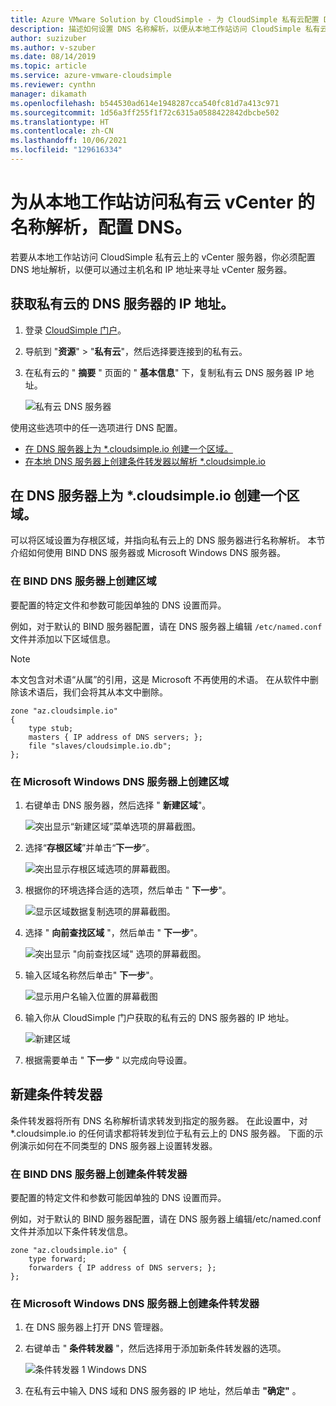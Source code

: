 ```yaml
---
title: Azure VMware Solution by CloudSimple - 为 CloudSimple 私有云配置 DNS。
description: 描述如何设置 DNS 名称解析，以便从本地工作站访问 CloudSimple 私有云上的 vCenter 服务器。
author: suzizuber
ms.author: v-szuber
ms.date: 08/14/2019
ms.topic: article
ms.service: azure-vmware-cloudsimple
ms.reviewer: cynthn
manager: dikamath
ms.openlocfilehash: b544530ad614e1948287cca540fc81d7a413c971
ms.sourcegitcommit: 1d56a3ff255f1f72c6315a0588422842dbcbe502
ms.translationtype: HT
ms.contentlocale: zh-CN
ms.lasthandoff: 10/06/2021
ms.locfileid: "129616334"
---
```

# <a name="configure-dns-for-name-resolution-for-private-cloud-vcenter-access-from-on-premises-workstations"></a>为从本地工作站访问私有云 vCenter 的名称解析，配置 DNS。

若要从本地工作站访问 CloudSimple 私有云上的 vCenter 服务器，你必须配置 DNS 地址解析，以便可以通过主机名和 IP 地址来寻址 vCenter 服务器。

## <a name="obtain-the-ip-address-of-the-dns-server-for-your-private-cloud"></a>获取私有云的 DNS 服务器的 IP 地址。

1. 登录 [CloudSimple 门户](access-cloudsimple-portal.md)。

2. 导航到 "**资源**"  > "**私有云**"，然后选择要连接到的私有云。

3. 在私有云的 " **摘要** " 页面的 " **基本信息**" 下，复制私有云 DNS 服务器 IP 地址。

    ![私有云 DNS 服务器](media/private-cloud-dns-server.png)


使用这些选项中的任一选项进行 DNS 配置。

* [在 DNS 服务器上为 *.cloudsimple.io 创建一个区域。](#create-a-zone-on-a-microsoft-windows-dns-server)
* [在本地 DNS 服务器上创建条件转发器以解析 *.cloudsimple.io](#create-a-conditional-forwarder)

## <a name="create-a-zone-on-the-dns-server-for-cloudsimpleio"></a>在 DNS 服务器上为 *.cloudsimple.io 创建一个区域。

可以将区域设置为存根区域，并指向私有云上的 DNS 服务器进行名称解析。 本节介绍如何使用 BIND DNS 服务器或 Microsoft Windows DNS 服务器。

### <a name="create-a-zone-on-a-bind-dns-server"></a>在 BIND DNS 服务器上创建区域

要配置的特定文件和参数可能因单独的 DNS 设置而异。

例如，对于默认的 BIND 服务器配置，请在 DNS 服务器上编辑 `/etc/named.conf` 文件并添加以下区域信息。

> [!NOTE]
>本文包含对术语“从属”的引用，这是 Microsoft 不再使用的术语。 在从软件中删除该术语后，我们会将其从本文中删除。

```
zone "az.cloudsimple.io"
{
    type stub;
    masters { IP address of DNS servers; };
    file "slaves/cloudsimple.io.db";
};
```

### <a name="create-a-zone-on-a-microsoft-windows-dns-server"></a>在 Microsoft Windows DNS 服务器上创建区域

1. 右键单击 DNS 服务器，然后选择 " **新建区域**"。 
  
    ![突出显示“新建区域”菜单选项的屏幕截图。](media/DNS01.png)
2. 选择“**存根区域**”并单击“**下一步**”。

    ![突出显示存根区域选项的屏幕截图。](media/DNS02.png)
3. 根据你的环境选择合适的选项，然后单击 " **下一步**"。

    ![显示区域数据复制选项的屏幕截图。](media/DNS03.png)
4. 选择 " **向前查找区域** "，然后单击 " **下一步**"。

    ![突出显示 "向前查找区域" 选项的屏幕截图。](media/DNS01.png)
5. 输入区域名称然后单击" **下一步**"。

    ![显示用户名输入位置的屏幕截图](media/DNS05.png)
6. 输入你从 CloudSimple 门户获取的私有云的 DNS 服务器的 IP 地址。

    ![新建区域](media/DNS06.png)
7. 根据需要单击 " **下一步** " 以完成向导设置。

## <a name="create-a-conditional-forwarder"></a>新建条件转发器

条件转发器将所有 DNS 名称解析请求转发到指定的服务器。 在此设置中，对 *.cloudsimple.io 的任何请求都将转发到位于私有云上的 DNS 服务器。 下面的示例演示如何在不同类型的 DNS 服务器上设置转发器。

### <a name="create-a-conditional-forwarder-on-a-bind-dns-server"></a>在 BIND DNS 服务器上创建条件转发器

要配置的特定文件和参数可能因单独的 DNS 设置而异。

例如，对于默认的 BIND 服务器配置，请在 DNS 服务器上编辑/etc/named.conf 文件并添加以下条件转发信息。

```
zone "az.cloudsimple.io" {
    type forward;
    forwarders { IP address of DNS servers; };
};
```

### <a name="create-a-conditional-forwarder-on-a-microsoft-windows-dns-server"></a>在 Microsoft Windows DNS 服务器上创建条件转发器

1. 在 DNS 服务器上打开 DNS 管理器。
2. 右键单击 " **条件转发器** "，然后选择用于添加新条件转发器的选项。

    ![条件转发器 1 Windows DNS](media/DNS08.png)
3. 在私有云中输入 DNS 域和 DNS 服务器的 IP 地址，然后单击 **"确定"** 。
